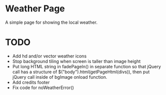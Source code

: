 # Weather Page
A simple page for showing the local weather.

# TODO
* Add hd and/or vector weather icons
* Stop background tiling when screen is taller than image height
* Put long HTML string in fadePageIn() in separate function so that jQuery call has a structure of $("body").html(getPageHtml(divs)), then put jQuery call inside of bgImage onload function.
* Add credits footer
* Fix code for noWeatherError()